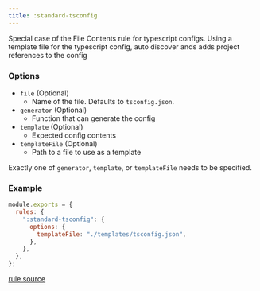 ```yaml
---
title: :standard-tsconfig
---
```


Special case of the File Contents rule for typescript configs. Using a template file for the typescript config, auto discover ands adds project references to the config

### Options

- `file` (Optional)
  - Name of the file. Defaults to `tsconfig.json`.
- `generator` (Optional)
  - Function that can generate the config
- `template` (Optional)
  - Expected config contents
- `templateFile` (Optional)
  - Path to a file to use as a template

Exactly one of `generator`, `template`, or `templateFile` needs to be specified.

### Example

```javascript
module.exports = {
  rules: {
    ":standard-tsconfig": {
      options: {
        templateFile: "./templates/tsconfig.json",
      },
    },
  },
};
```

[rule source](https://github.com/monorepolint/monorepolint/blob/master/packages/rules/src/standardTsconfig.ts)
